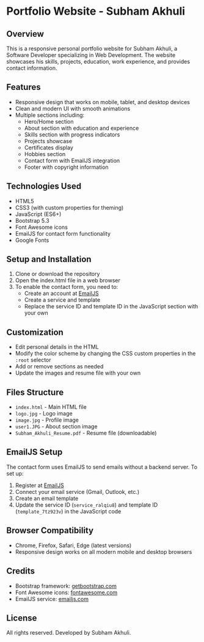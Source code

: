 # Portfolio Website - Subham Akhuli

## Overview
This is a responsive personal portfolio website for Subham Akhuli, a Software Developer specializing in Web Development. The website showcases his skills, projects, education, work experience, and provides contact information.

## Features
- Responsive design that works on mobile, tablet, and desktop devices
- Clean and modern UI with smooth animations
- Multiple sections including:
    - Hero/Home section
    - About section with education and experience
    - Skills section with progress indicators
    - Projects showcase
    - Certificates display
    - Hobbies section
    - Contact form with EmailJS integration
    - Footer with copyright information

## Technologies Used
- HTML5
- CSS3 (with custom properties for theming)
- JavaScript (ES6+)
- Bootstrap 5.3
- Font Awesome icons
- EmailJS for contact form functionality
- Google Fonts

## Setup and Installation
1. Clone or download the repository
2. Open the index.html file in a web browser
3. To enable the contact form, you need to:
     - Create an account at [EmailJS](https://www.emailjs.com/)
     - Create a service and template
     - Replace the service ID and template ID in the JavaScript section with your own

## Customization
- Edit personal details in the HTML
- Modify the color scheme by changing the CSS custom properties in the `:root` selector
- Add or remove sections as needed
- Update the images and resume file with your own

## Files Structure
- `index.html` - Main HTML file
- `logo.jpg` - Logo image
- `image.jpg` - Profile image
- `user1.JPG` - About section image
- `Subham_Akhuli_Resume.pdf` - Resume file (downloadable)

## EmailJS Setup
The contact form uses EmailJS to send emails without a backend server. To set up:
1. Register at [EmailJS](https://www.emailjs.com/)
2. Connect your email service (Gmail, Outlook, etc.)
3. Create an email template
4. Update the service ID (`service_ralqiu8`) and template ID (`template_7tz923v`) in the JavaScript code

## Browser Compatibility
- Chrome, Firefox, Safari, Edge (latest versions)
- Responsive design works on all modern mobile and desktop browsers

## Credits
- Bootstrap framework: [getbootstrap.com](https://getbootstrap.com/)
- Font Awesome icons: [fontawesome.com](https://fontawesome.com/)
- EmailJS service: [emailjs.com](https://www.emailjs.com/)

## License
All rights reserved. Developed by Subham Akhuli.
